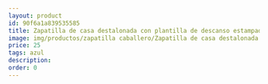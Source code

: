 ```yaml
---
layout: product
id: 90f6a1a839535585
title: Zapatilla de casa destalonada con plantilla de descanso estampado cuadros
image: img/productos/zapatilla caballero/Zapatilla de casa destalonada con plantilla de descanso estampado cuadros=25=azul.webp
price: 25
tags: azul
description: 
order: 0
---
```

